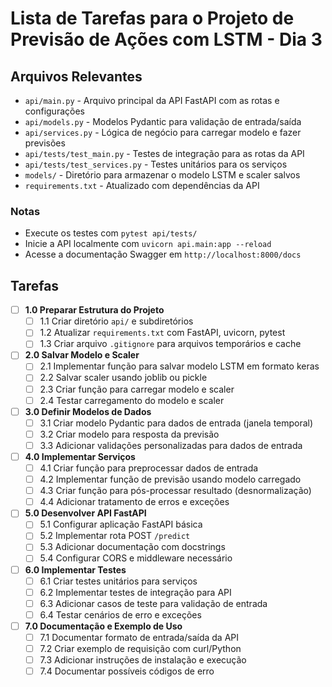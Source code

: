 # Lista de Tarefas para o Projeto de Previsão de Ações com LSTM - Dia 3

## Arquivos Relevantes

- `api/main.py` - Arquivo principal da API FastAPI com as rotas e configurações
- `api/models.py` - Modelos Pydantic para validação de entrada/saída
- `api/services.py` - Lógica de negócio para carregar modelo e fazer previsões
- `api/tests/test_main.py` - Testes de integração para as rotas da API
- `api/tests/test_services.py` - Testes unitários para os serviços
- `models/` - Diretório para armazenar o modelo LSTM e scaler salvos
- `requirements.txt` - Atualizado com dependências da API

### Notas

- Execute os testes com `pytest api/tests/`
- Inicie a API localmente com `uvicorn api.main:app --reload`
- Acesse a documentação Swagger em `http://localhost:8000/docs`

## Tarefas

- [ ] **1.0 Preparar Estrutura do Projeto**
  - [ ] 1.1 Criar diretório `api/` e subdiretórios
  - [ ] 1.2 Atualizar `requirements.txt` com FastAPI, uvicorn, pytest
  - [ ] 1.3 Criar arquivo `.gitignore` para arquivos temporários e cache

- [ ] **2.0 Salvar Modelo e Scaler**
  - [ ] 2.1 Implementar função para salvar modelo LSTM em formato keras
  - [ ] 2.2 Salvar scaler usando joblib ou pickle
  - [ ] 2.3 Criar função para carregar modelo e scaler
  - [ ] 2.4 Testar carregamento do modelo e scaler

- [ ] **3.0 Definir Modelos de Dados**
  - [ ] 3.1 Criar modelo Pydantic para dados de entrada (janela temporal)
  - [ ] 3.2 Criar modelo para resposta da previsão
  - [ ] 3.3 Adicionar validações personalizadas para dados de entrada

- [ ] **4.0 Implementar Serviços**
  - [ ] 4.1 Criar função para preprocessar dados de entrada
  - [ ] 4.2 Implementar função de previsão usando modelo carregado
  - [ ] 4.3 Criar função para pós-processar resultado (desnormalização)
  - [ ] 4.4 Adicionar tratamento de erros e exceções

- [ ] **5.0 Desenvolver API FastAPI**
  - [ ] 5.1 Configurar aplicação FastAPI básica
  - [ ] 5.2 Implementar rota POST `/predict`
  - [ ] 5.3 Adicionar documentação com docstrings
  - [ ] 5.4 Configurar CORS e middleware necessário

- [ ] **6.0 Implementar Testes**
  - [ ] 6.1 Criar testes unitários para serviços
  - [ ] 6.2 Implementar testes de integração para API
  - [ ] 6.3 Adicionar casos de teste para validação de entrada
  - [ ] 6.4 Testar cenários de erro e exceções

- [ ] **7.0 Documentação e Exemplo de Uso**
  - [ ] 7.1 Documentar formato de entrada/saída da API
  - [ ] 7.2 Criar exemplo de requisição com curl/Python
  - [ ] 7.3 Adicionar instruções de instalação e execução
  - [ ] 7.4 Documentar possíveis códigos de erro 